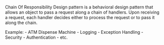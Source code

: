 Chain Of Responsibility Design pattern is a behavioral design pattern that allows an object
to pass a request along a chain of handlers.
Upon receiving a request, each handler decides either to process the request or
to pass it along the chain.

Example:
    - ATM Dispense Machine
    - Logging
    - Exception Handling
    - Security
    - Authentication
    - etc.